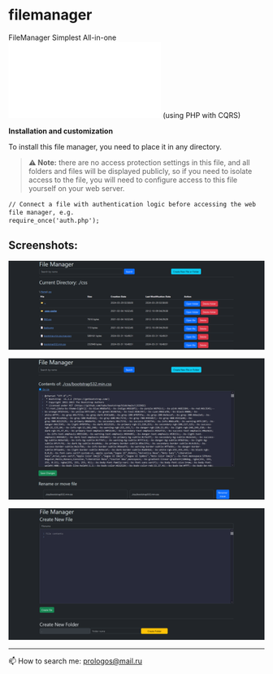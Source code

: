 # filemanager
FileManager Simplest All-in-one ![filemanager.php](filemanager.php) (using PHP with CQRS)


**Installation and customization**

To install this file manager, you need to place it in any directory. 
> **⚠️ Note:** there are no access protection settings in this file, and all folders and files will be displayed publicly, so if you need to isolate access to the file, you will need to configure access to this file yourself on your web server.

```
// Connect a file with authentication logic before accessing the web file manager, e.g. 
require_once('auth.php');
```

## Screenshots:

![screenshot1.png](screenshot1.png)

![screenshot2.png](screenshot2.png)

![screenshot3.png](screenshot3.png)

--- 
📫 How to search me: prologos@mail.ru 


